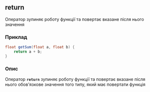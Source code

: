 ## return
 Оператор зупиняє роботу функції та повертає вказане після нього значення

### Приклад
```glsl
float getSum(float a, float b) {
    return a + b;
}
```

### Опис
Оператор **`return`** зупиняє роботу функції та повертає вказане після нього обов'язкове значення того типу, який має повертати функція
